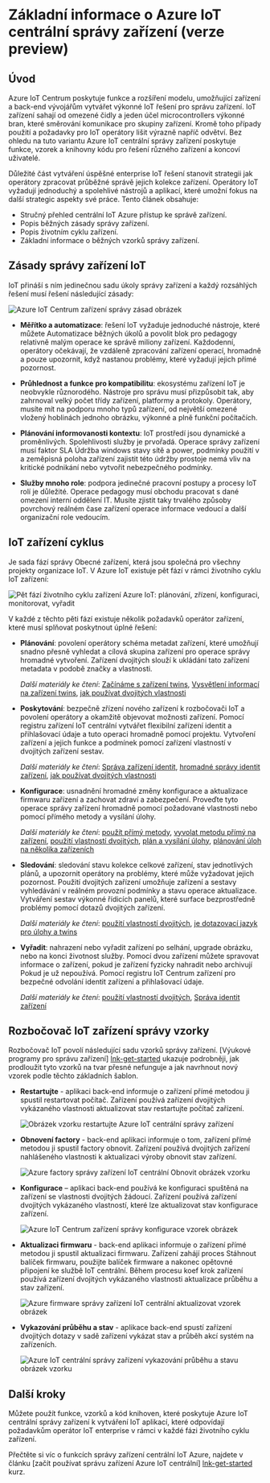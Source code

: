 <properties
 pageTitle="Přehled správy zařízení IoT centrální | Microsoft Azure"
 description="Tento článek obsahuje přehled správy zařízení v Azure IoT centrální: životního cyklu enterprise zařízení, restartujte počítač, factory resetovat, aktualizaci firmwaru, konfigurace, twins zařízení, dotazy, úlohy"
 services="iot-hub"
 documentationCenter=""
 authors="bzurcher"
 manager="timlt"
 editor=""/>

<tags
 ms.service="iot-hub"
 ms.devlang="na"
 ms.topic="get-started-article"
 ms.tgt_pltfrm="na"
 ms.workload="na"
 ms.date="10/03/2016"
 ms.author="bzurcher"/>

# <a name="overview-of-azure-iot-hub-device-management-preview"></a>Základní informace o Azure IoT centrální správy zařízení (verze preview)

## <a name="introduction"></a>Úvod

Azure IoT Centrum poskytuje funkce a rozšíření modelu, umožňující zařízení a back-end vývojářům vytvářet výkonné IoT řešení pro správu zařízení. IoT zařízení sahají od omezené čidly a jeden účel microcontrollers výkonné bran, které směrování komunikace pro skupiny zařízení.  Kromě toho případy použití a požadavky pro IoT operátory lišit výrazně napříč odvětví.  Bez ohledu na tuto variantu Azure IoT centrální správy zařízení poskytuje funkce, vzorek a knihovny kódu pro řešení různého zařízení a koncoví uživatelé.

Důležité část vytváření úspěšné enterprise IoT řešení stanovit strategii jak operátory zpracovat průběžné správě jejich kolekce zařízení. Operátory IoT vyžadují jednoduchý a spolehlivé nástrojů a aplikací, které umožní fokus na další strategic aspekty své práce. Tento článek obsahuje:

- Stručný přehled centrální IoT Azure přístup ke správě zařízení.
- Popis běžných zásady správy zařízení.
- Popis životním cyklu zařízení.
- Základní informace o běžných vzorků správy zařízení.

## <a name="iot-device-management-principles"></a>Zásady správy zařízení IoT

IoT přináší s ním jedinečnou sadu úkoly správy zařízení a každý rozsáhlých řešení musí řešení následující zásady:

![Azure IoT Centrum zařízení správy zásad obrázek][img-dm_principles]

- **Měřítko a automatizace**: řešení IoT vyžaduje jednoduché nástroje, které můžete Automatizace běžných úkolů a povolit blok pro pedagogy relativně malým operace ke správě miliony zařízení. Každodenní, operátory očekávají, že vzdáleně zpracování zařízení operací, hromadně a pouze upozornit, když nastanou problémy, které vyžadují jejich přímé pozornost.

- **Průhlednost a funkce pro kompatibilitu**: ekosystému zařízení IoT je neobvykle různorodého. Nástroje pro správu musí přizpůsobit tak, aby zahrnoval velký počet třídy zařízení, platformy a protokoly. Operátory, musíte mít na podporu mnoho typů zařízení, od největší omezené vložený hoblinách jednoho obrázku, výkonné a plně funkční počítačích.

- **Plánování informovanosti kontextu**: IoT prostředí jsou dynamické a proměnlivých. Spolehlivosti služby je prvořadá. Operace správy zařízení musí faktor SLA Údržba windows stavy sítě a power, podmínky použití v a zeměpisná poloha zařízení zajistit této údržby prostoje nemá vliv na kritické podnikání nebo vytvořit nebezpečného podmínky.

- **Služby mnoho role**: podpora jedinečné pracovní postupy a procesy IoT rolí je důležité. Operace pedagogy musí obchodu pracovat s dané omezení interní oddělení IT.  Musíte zjistit taky trvalého způsoby povrchový reálném čase zařízení operace informace vedoucí a další organizační role vedoucím.

## <a name="iot-device-lifecycle"></a>IoT zařízení cyklus

Je sada fází správy Obecné zařízení, která jsou společná pro všechny projekty organizace IoT. V Azure IoT existuje pět fází v rámci životního cyklu IoT zařízení:

![Pět fází životního cyklu zařízení Azure IoT: plánování, zřízení, konfiguraci, monitorovat, vyřadit][img-device_lifecycle]

V každé z těchto pěti fází existuje několik požadavků operátor zařízení, které musí splňovat poskytnout úplné řešení:

- **Plánování**: povolení operátory schéma metadat zařízení, které umožňují snadno přesně vyhledat a cílová skupina zařízení pro operace správy hromadné vytvoření. Zařízení dvojitých slouží k ukládání tato zařízení metadata v podobě značky a vlastnosti.

    *Další materiály ke čtení*: [Začínáme s zařízení twins][lnk-twins-getstarted], [Vysvětlení informací na zařízení twins][lnk-twins-devguide], [jak používat dvojitých vlastnosti][lnk-twin-properties]

- **Poskytování**: bezpečně zřízení nového zařízení k rozbočovači IoT a povolení operátory a okamžitě objevovat možnosti zařízení.  Pomocí registru zařízení IoT centrální vytvářet flexibilní zařízení identit a přihlašovací údaje a tuto operaci hromadně pomocí projektu. Vytvoření zařízení a jejich funkce a podmínek pomocí zařízení vlastností v dvojitých zařízení sestav.

    *Další materiály ke čtení*: [Správa zařízení identit][lnk-identity-registry], [hromadné správy identit zařízení][lnk-bulk-identity], [jak používat dvojitých vlastnosti][lnk-twin-properties]

- **Konfigurace**: usnadnění hromadné změny konfigurace a aktualizace firmwaru zařízení a zachovat zdraví a zabezpečení. Proveďte tyto operace správy zařízení hromadně pomocí požadované vlastnosti nebo pomocí přímého metody a vysílání úlohy.

    *Další materiály ke čtení*: [použít přímý metody][lnk-c2d-methods], [vyvolat metodu přímý na zařízení][lnk-methods-devguide], [použití vlastností dvojitých][lnk-twin-properties], [plán a vysílání úlohy][lnk-jobs], [plánování úloh na několika zařízeních][lnk-jobs-devguide]

- **Sledování**: sledování stavu kolekce celkové zařízení, stav jednotlivých plánů, a upozornit operátory na problémy, které může vyžadovat jejich pozornost.  Použití dvojitých zařízení umožňuje zařízení a sestavy vyhledávání v reálném provozní podmínky a stavu operace aktualizace. Vytváření sestav výkonné řídicích panelů, které surface bezprostředně problémy pomocí dotazů dvojitých zařízení.

    *Další materiály ke čtení*: [použití vlastností dvojitých][lnk-twin-properties], [je dotazovací jazyk pro úlohy a twins][lnk-query-language]

- **Vyřadit**: nahrazení nebo vyřadit zařízení po selhání, upgrade obrázku, nebo na konci životnost služby.  Pomocí dvou zařízení můžete spravovat informace o zařízení, pokud je zařízení fyzicky nahradit nebo archivují Pokud je už nepoužívá. Pomocí registru IoT Centrum zařízení pro bezpečné odvolání identit zařízení a přihlašovací údaje.

    *Další materiály ke čtení*: [použití vlastností dvojitých][lnk-twin-properties], [Správa identit zařízení][lnk-identity-registry]

## <a name="iot-hub-device-management-patterns"></a>Rozbočovač IoT zařízení správy vzorky

Rozbočovač IoT povolí následující sadu vzorků správy zařízení.  [Výukové programy pro správu zařízení] [ lnk-get-started] ukazuje podrobněji, jak prodloužit tyto vzorků na tvar přesné nefunguje a jak navrhnout nový vzorek podle těchto základních šablon.

- **Restartujte** - aplikaci back-end informuje o zařízení přímé metodou ji spustil restartovat počítač.  Zařízení používá zařízení dvojitých vykázaného vlastnosti aktualizovat stav restartujte počítač zařízení.

    ![Obrázek vzorku restartujte Azure IoT centrální správy zařízení][img-reboot_pattern]

- **Obnovení factory** - back-end aplikaci informuje o tom, zařízení přímé metodou ji spustil factory obnovit.  Zařízení používá dvojitých zařízení nahlášeného vlastnosti k aktualizaci výroby obnovit stav zařízení.

    ![Azure factory správy zařízení IoT centrální Obnovit obrázek vzorku][img-facreset_pattern]

- **Konfigurace** – aplikaci back-end používá ke konfiguraci spuštěná na zařízení se vlastnosti dvojitých žádoucí.  Zařízení používá zařízení dvojitých vykázaného vlastností, které lze aktualizovat stav konfigurace zařízení.

    ![Azure IoT Centrum zařízení správy konfigurace vzorek obrázek][img-config_pattern]

- **Aktualizaci firmwaru** - back-end aplikaci informuje o zařízení přímé metodou ji spustil aktualizaci firmwaru.  Zařízení zahájí proces Stáhnout balíček firmwaru, použijte balíček firmware a nakonec opětovné připojení ke službě IoT centrální.  Během procesu koef krok zařízení používá zařízení dvojitých vykázaného vlastnosti aktualizace průběhu a stav zařízení.

    ![Azure firmware správy zařízení IoT centrální aktualizovat vzorek obrázek][img-fwupdate_pattern]

- **Vykazování průběhu a stav** - aplikace back-end spustí zařízení dvojitých dotazy v sadě zařízení vykázat stav a průběh akcí systém na zařízeních.

    ![Azure IoT centrální správy zařízení vykazování průběhu a stavu obrázek vzorku][img-report_progress_pattern]

## <a name="next-steps"></a>Další kroky

Můžete použít funkce, vzorků a kód knihoven, které poskytuje Azure IoT centrální správy zařízení k vytváření IoT aplikací, které odpovídají požadavkům operátor IoT enterprise v rámci v každé fázi životního cyklu zařízení.

Přečtěte si víc o funkcích správy zařízení centrální IoT Azure, najdete v článku [začít používat správu zařízení Azure IoT centrální] [ lnk-get-started] kurz.

<!-- Images and links -->
[img-dm_principles]: media/iot-hub-device-management-overview/image4.png
[img-device_lifecycle]: media/iot-hub-device-management-overview/image5.png
[img-config_pattern]: media/iot-hub-device-management-overview/configuration-pattern.png
[img-facreset_pattern]: media/iot-hub-device-management-overview/facreset-pattern.png
[img-fwupdate_pattern]: media/iot-hub-device-management-overview/fwupdate-pattern.png
[img-reboot_pattern]: media/iot-hub-device-management-overview/reboot-pattern.png
[img-report_progress_pattern]: media/iot-hub-device-management-overview/report-progress-pattern.png

[lnk-twins-devguide]: iot-hub-devguide-device-twins.md
[lnk-get-started]: iot-hub-device-management-get-started.md
[lnk-twins-getstarted]: iot-hub-node-node-twin-getstarted.md
[lnk-twin-properties]: iot-hub-node-node-twin-how-to-configure.md
[lnk-hub-getstarted]: iot-hub-csharp-csharp-getstarted.md
[lnk-identity-registry]: iot-hub-devguide-identity-registry.md
[lnk-bulk-identity]: iot-hub-bulk-identity-mgmt.md
[lnk-query-language]: iot-hub-devguide-query-language.md
[lnk-c2d-methods]: iot-hub-c2d-methods.md
[lnk-methods-devguide]: iot-hub-devguide-direct-methods.md
[lnk-jobs]: iot-hub-schedule-jobs.md
[lnk-jobs-devguide]: iot-hub-devguide-jobs.md